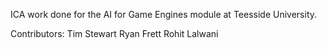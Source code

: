 ICA work done for the AI for Game Engines module at Teesside University.

Contributors:
Tim Stewart
Ryan Frett
Rohit Lalwani
